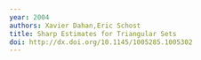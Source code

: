 ```yaml
---
year: 2004
authors: Xavier Dahan,Eric Schost
title: Sharp Estimates for Triangular Sets
doi: http://dx.doi.org/10.1145/1005285.1005302
---
```

